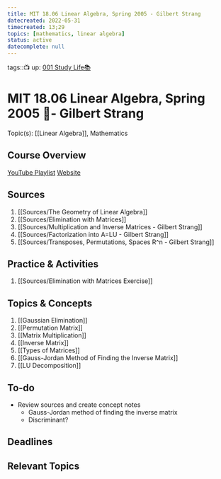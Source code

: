 ```yaml
---
title: MIT 18.06 Linear Algebra, Spring 2005 - Gilbert Strang
datecreated: 2022-05-31
timecreated: 13;29
topics: [mathematics, linear algebra]
status: active
datecomplete: null
---
```

tags::📺
up: [001 Study Life📚](001%20Study%20Life📚.md)
# MIT 18.06 Linear Algebra, Spring 2005 🔢- Gilbert Strang
Topic(s): [[Linear Algebra]], Mathematics

## Course Overview
[YouTube Playlist](https://youtube.com/playlist?list=PL221E2BBF13BECF6C)
[Website](https://ocw.mit.edu/courses/18-06sc-linear-algebra-fall-2011/)

## Sources
1. [[Sources/The Geometry of Linear Algebra]]
2. [[Sources/Elimination with Matrices]]
3. [[Sources/Multiplication and Inverse Matrices - Gilbert Strang]]
4. [[Sources/Factorization into A=LU - Gilbert Strang]]
5. [[Sources/Transposes, Permutations, Spaces R^n - Gilbert Strang]]

## Practice & Activities
1. [[Sources/Elimination with Matrices Exercise]]

## Topics & Concepts
1. [[Gaussian Elimination]]
2. [[Permutation Matrix]]
3. [[Matrix Multiplication]]
4. [[Inverse Matrix]]
5. [[Types of Matrices]]
6. [[Gauss-Jordan Method of Finding the Inverse Matrix]]
7. [[LU Decomposition]]

## To-do
- Review sources and create concept notes
	- Gauss-Jordan method of finding the inverse matrix
	- Discriminant?

## Deadlines

## Relevant Topics

